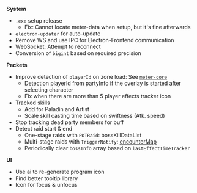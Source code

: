 
**System**
- `.exe` setup release
    - Fix: Cannot locate meter-data when setup, but it's fine afterwards
- `electron-updater` for auto-update
- Remove WS and use IPC for Electron-Frontend communication
- WebSocket: Attempt to reconnect
- Conversion of `bigint` based on required precision

**Packets**

- Improve detection of `playerId` on zone load: See [`meter-core`](https://github.com/lost-ark-dev/meter-core/blob/569139173931ca72e3dc74fc3e9c6d14d26b68c1/src/logger/entityTracker.ts)
    - Detection playerId from partyInfo if the overlay is started after selecting character
    - Fix when there are more than 5 player effects tracker icon
- Tracked skills
    - Add for Paladin and Artist
    - Scale skill casting time based on swiftness (Atk. speed)
- Stop tracking dead party members for buff
- Detect raid start & end
    - One-stage raids with `PKTRaid`: bossKillDataList
    - Multi-stage raids with `TriggerNotify`: [encounterMap](https://github.com/snoww/loa-logs/blob/3e67b4746b1a74ac28c52239a1043e99afe8310b/src/lib/constants/encounters.ts#L4)
    - Periodically clear `bossInfo` array based on `lastEffectTimeTracker`

**UI**
- Use ai to re-generate program icon
- Find better tooltip library
- Icon for focus & unfocus